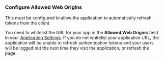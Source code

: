 ### Configure Allowed Web Origins

This must be configured to allow the application to automatically refresh tokens from the client.

You need to whitelist the URL for your app in the **Allowed Web Origins** field in your [Application Settings](${manage_url}/#/applications/${account.clientId}/settings). If you do not whitelist your application URL, the application will be unable to refresh authentication tokens and your users will be logged out the next time they visit the application, or refresh the page.